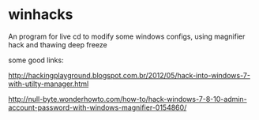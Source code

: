 # winhacks
An program for live cd to modify some windows configs, using magnifier hack and thawing deep freeze

some good links:


http://hackingplayground.blogspot.com.br/2012/05/hack-into-windows-7-with-utilty-manager.html


http://null-byte.wonderhowto.com/how-to/hack-windows-7-8-10-admin-account-password-with-windows-magnifier-0154860/
